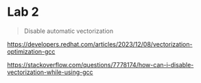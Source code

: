 # Lab 2

> Disable automatic vectorization

https://developers.redhat.com/articles/2023/12/08/vectorization-optimization-gcc

https://stackoverflow.com/questions/7778174/how-can-i-disable-vectorization-while-using-gcc
